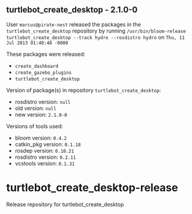 ## turtlebot_create_desktop - 2.1.0-0

User `marcus@pirate-nest` released the packages in the `turtlebot_create_desktop` repository by running `/usr/bin/bloom-release turtlebot_create_desktop --track hydro --rosdistro hydro` on `Thu, 11 Jul 2013 01:40:48 -0000`

These packages were released:
- `create_dashboard`
- `create_gazebo_plugins`
- `turtlebot_create_desktop`

Version of package(s) in repository `turtlebot_create_desktop`:
- rosdistro version: `null`
- old version: `null`
- new version: `2.1.0-0`

Versions of tools used:
- bloom version: `0.4.2`
- catkin_pkg version: `0.1.18`
- rosdep version: `0.10.21`
- rosdistro version: `0.2.11`
- vcstools version: `0.1.31`


turtlebot_create_desktop-release
================================

Release repository for turtlebot_create_desktop
